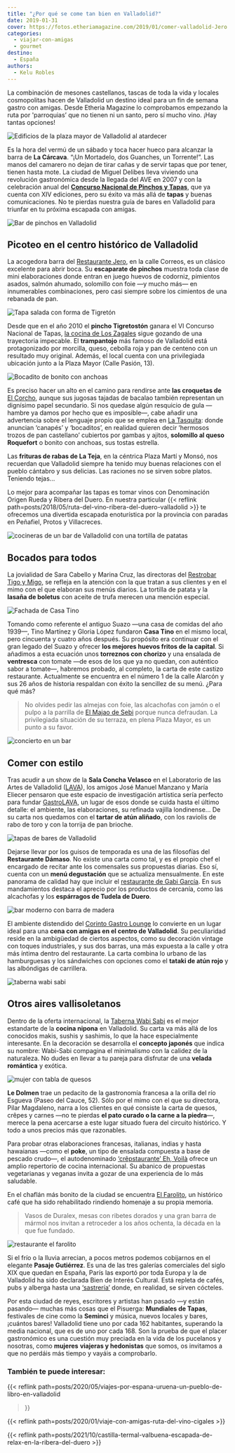 ```yaml
---
title: "¿Por qué se come tan bien en Valladolid?"
date: 2019-01-31
cover: https://fotos.etheriamagazine.com/2019/01/comer-valladolid-Jero.jpg
categories: 
  - viajar-con-amigas
  - gourmet
destino: 
  - España
authors: 
  - Kelu Robles
---
```


La combinación de mesones castellanos, tascas de toda la vida y locales cosmopolitas hacen de Valladolid un destino ideal para un fin de semana gastro con amigas. Desde Etheria Magazine lo comprobamos empezando la ruta por 'parroquias’ que no tienen ni un santo, pero sí mucho vino. ¡Hay tantas opciones!

![Edificios de la plaza mayor de Valladolid al atardecer](https://fotos.etheriamagazine.com/2019/01/viaje-mujeres-valladolid.jpg "Plaza Mayor de Valladolid. © Kelu Robles")

Es la hora del vermú de un sábado y toca hacer hueco para alcanzar la barra de **La 
Cárcava**. “¡Un Mortadelo, dos Guanches, un Torrente!”. Las manos del camarero no dejan 
de tirar cañas y de servir tapas que por tener, tienen hasta mote. La ciudad de Miguel 
Delibes lleva viviendo una revolución gastronómica desde la llegada del AVE en 2007 y 
con la celebración anual del **[Concurso Nacional de Pinchos y 
Tapas](https://www.concursonacionaldepinchosytapas.com/)**, que ya cuenta con XIV 
ediciones, pero su éxito va más allá de **tapas** y buenas comunicaciones. No te pierdas 
nuestra guía de bares en Valladolid para triunfar en tu próxima escapada con amigas. 

![Bar de pinchos en Valladolid](https://fotos.etheriamagazine.com/2019/01/comer-valladolid-Jero.jpg "Restaurante Jero. © G. Villamil-El Norte de Castilla")

## Picoteo en el centro histórico de Valladolid

La acogedora barra del [Restaurante Jero](http://restaurantejero.es/), en la calle 
Correos, es un clásico excelente para abrir boca. Su **escaparate de pinchos** muestra 
toda clase de mini elaboraciones donde entran en juego huevos de codorniz, pimientos 
asados, salmón ahumado, solomillo con foie —y mucho más— en innumerables combinaciones, 
pero casi siempre sobre los cimientos de una rebanada de pan. 

![Tapa salada con forma de Tigretón](https://fotos.etheriamagazine.com/2019/01/comer-valladolid-los-zagales.jpg "Tapa del © Restaurante Los Zagales.")

Desde que en el año 2010 el **pincho Tigretostón** ganara el VI Concurso Nacional de 
Tapas, [la cocina de Los Zagales](http://www.loszagales.com/) sigue gozando de una 
trayectoria impecable. El **trampantojo** más famoso de Valladolid está protagonizado 
por morcilla, queso, cebolla roja y pan de centeno con un resultado muy original. 
Además, el local cuenta con una privilegiada ubicación junto a la Plaza Mayor (Calle 
Pasión, 13). 

![Bocadito de bonito con anchoas](https://fotos.etheriamagazine.com/2019/01/comer-valladolid-la-tasquita.jpg "Bocadito de bonito con anchoas de La Tasquita.")

Es preciso hacer un alto en el camino para rendirse ante **las croquetas de** [El 
Corcho](https://www.facebook.com/pages/category/Tapas-Bar---Restaurant/Bar-El-Corcho-169168739789850/), 
aunque sus jugosas tajadas de bacalao también representan un dignísimo papel secundario. 
Si nos quedase algún resquicio de gula —hambre ya damos por hecho que es imposible—, 
cabe añadir una advertencia sobre el lenguaje propio que se emplea en [La 
Tasquita](http://www.la-tasquita.com): donde anuncian ‘canapés’ y ‘bocaditos’, en 
realidad quieren decir ‘hermosos trozos de pan castellano’ cubiertos por gambas y 
ajitos, **solomillo al queso Roquefort** o bonito con anchoas, sus tostas estrella. 

Las **frituras de rabas de La Teja**, en la céntrica Plaza Martí y Monsó, nos recuerdan 
que Valladolid siempre ha tenido muy buenas relaciones con el pueblo cántabro y sus 
delicias. Las raciones no se sirven sobre platos. Teniendo tejas... 

Lo mejor para acompañar las tapas es tomar vinos con Denominación Origen Rueda y Ribera 
del Duero. En nuestra particular {{< reflink 
path=posts/2018/05/ruta-del-vino-ribera-del-duero-valladolid >}} te ofrecemos una 
divertida escapada enoturística por la provincia con paradas en Peñafiel, Protos y 
Villacreces. 

![cocineras de un bar de Valladolid con una tortilla de patatas](https://fotos.etheriamagazine.com/2019/01/comer-valladolid-restrobar-tigo-migo.jpg "Marina Cruz y Sara Cabello, del Restrobar Tigo y Migo.")

## Bocados para todos

La jovialidad de Sara Cabello y Marina Cruz, las directoras del [Restrobar Tigo y 
Migo,](https://www.facebook.com/Tigo-y-Migo-Caf%C3%A9-Restrobar-244491959228596/) se 
refleja en la atención con la que tratan a sus clientes y en el mimo con el que elaboran 
sus menús diarios. La tortilla de patata y la **lasaña de boletus** con aceite de trufa 
merecen una mención especial. 

![Fachada de Casa Tino](https://fotos.etheriamagazine.com/2019/01/comer-valladolid-casa-tino.jpg "(©) Casa Tino, un clásico de Valladolid.")

Tomando como referente el antiguo Suazo —una casa de comidas del año 1939—, Tino 
Martínez y Gloria López fundaron **Casa Tino** en el mismo local, pero cincuenta y 
cuatro años después. Su propósito era continuar con el gran legado del Suazo y ofrecer 
**los mejores huevos fritos de la capital**. Si añadimos a esta ecuación unos 
**torreznos con chorizo** y una ensalada de **ventresca** con tomate —de esos de los que 
ya no quedan, con auténtico sabor a tomate—, habremos probado, al completo, la carta de 
este castizo restaurante. Actualmente se encuentra en el número 1 de la calle Alarcón y 
sus 26 años de historia respaldan con éxito la sencillez de su menú. ¿Para qué más? 

> No olvides pedir las almejas con foie, las alcachofas con jamón o el pulpo a la parrilla 
> de [El Majao de Sebi](https://www.facebook.com/ElMajaoDeSebi/) porque nunca defraudan. 
> La privilegiada situación de su terraza, en plena Plaza Mayor, es un punto a su favor. 

![concierto en un bar](https://fotos.etheriamagazine.com/2019/01/comer-valladolid-gastrolava.jpg "© Interior de GastroLAVA durante uno de sus eventos.")

## Comer con estilo

Tras acudir a un show de la **Sala Concha Velasco** en el Laboratorio de las Artes de 
Valladolid ([LAVA](http://info.valladolid.es/lava/)), los amigos José Manuel Manzano y 
María Eliecer pensaron que este espacio de investigación artística sería perfecto para 
fundar [GastroLAVA](http://www.gastrolava.com/), un lugar de esos donde se cuida hasta 
el último detalle: el ambiente, las elaboraciones, su refinada vajilla londinense... De 
su carta nos quedamos con el **tartar de atún aliñado**, con los raviolis de rabo de 
toro y con la torrija de pan brioche. 

![tapas de bares de Valladolid](https://fotos.etheriamagazine.com/2019/01/comer-valladolid-damaso-gabi-garcia.jpg "(Izq.) La afamada crema de ajoarriero, foie fresco a la plancha y lengua de vaca ahumada del Restaurante Dámaso. (Dcha.) Sardina ahumada con escalibada de lechugas y vinagreta de huevas de mújol y cebollino, del Restaurante Gabi García.")

Dejarse llevar por los guisos de temporada es una de las filosofías del **Restaurante 
Dámaso**. No existe una carta como tal, y es el propio chef el encargado de recitar ante 
los comensales sus propuestas diarias. Eso sí, cuenta con un **menú degustación** que se 
actualiza mensualmente. En este panorama de calidad hay que incluir el [restaurante de 
Gabi García](http://restaurantegabigarcia.es/). En sus mandamientos destaca el aprecio 
por los productos de cercanía, como las alcachofas y los **espárragos de Tudela de 
Duero**. 

![bar moderno con barra de madera](https://fotos.etheriamagazine.com/2019/01/comer-valladolid-corinto-gastro-lounge.jpg "© Corinto Gastro Lounge.")

El ambiente distendido del [Corinto Gastro Lounge](https://corintovalladolid.es/) lo 
convierte en un lugar ideal para una **cena con amigas en el centro de Valladolid**. Su 
peculiaridad reside en la ambigüedad de ciertos aspectos, como su decoración vintage con 
toques industriales, y sus dos barras, una más expuesta a la calle y otra más íntima 
dentro del restaurante. La carta combina lo urbano de las hamburguesas y los sándwiches 
con opciones como el **tataki de atún rojo** y las albóndigas de carrillera. 

![taberna wabi sabi](https://fotos.etheriamagazine.com/2019/01/comer-valladolid-wabi-sabi.jpg "© Taberna Wabi Sabi.")

## Otros aires vallisoletanos

Dentro de la oferta internacional, la [Taberna Wabi 
Sabi](http://www.tabernawabisabi.com/) es el mejor estandarte de la **cocina nipona** en 
Valladolid. Su carta va más allá de los conocidos makis, sushis y sashimis, lo que la 
hace especialmente interesante. En la decoración se desarrolla el **concepto japonés** 
que indica su nombre: Wabi-Sabi compagina el minimalismo con la calidez de la 
naturaleza. No dudes en llevar a tu pareja para disfrutar de una **velada romántica** y 
exótica. 

![mujer con tabla de quesos](https://fotos.etheriamagazine.com/2019/01/comer-valladolid-le-dolmen.jpg "Pilar Magdaleno, de Le Dolmen.")

**Le Dolmen** trae un pedacito de la gastronomía francesa a la orilla del río Esgueva 
(Paseo del Cauce, 52). Sólo por el mimo con el que su directora, Pilar Magdaleno, narra 
a los clientes en qué consiste la carta de quesos, crêpes y carnes —no te pierdas **el 
pato curado o la carne a la piedra**—, merece la pena acercarse a este lugar situado 
fuera del circuito histórico. Y todo a unos precios más que razonables. 

Para probar otras elaboraciones francesas, italianas, indias y hasta hawaianas —como el 
**poke**, un tipo de ensalada compuesta a base de pescado crudo—, el autodenominado 
[‘crêpstaurante’ Eh, Voilà](https://ehvoila.es/) ofrece un amplio repertorio de cocina 
internacional. Su abanico de propuestas vegetarianas y veganas invita a gozar de una 
experiencia de lo más saludable. 

En el chaflán más bonito de la ciudad se encuentra [El 
Farolito](https://www.facebook.com/ElFarolitodeValladolid/), un histórico café que ha 
sido rehabilitado rindiendo homenaje a su propia memoria. 

> Vasos de Duralex, mesas con ribetes dorados y una gran barra de mármol nos invitan a 
> retroceder a los años ochenta, la década en la que fue fundado. 

![restaurante el farolito](https://fotos.etheriamagazine.com/2019/01/comer-valladolid-farolito.jpg "© El Farolito (Valladolid).")

Si el frío o la lluvia arrecian, a pocos metros podemos cobijarnos en el elegante 
**Pasaje Gutiérrez**. Es una de las tres galerías comerciales del siglo XIX que quedan 
en España, París las exportó por toda Europa y la de Valladolid ha sido declarada Bien 
de Interés Cultural. Está repleta de cafés, pubs y alberga hasta una 
[‘sastrería’](https://www.facebook.com/LaSastreriaEventos/) donde, en realidad, se 
sirven cócteles. 

Por esta ciudad de reyes, escritores y artistas han pasado —y están pasando— muchas más 
cosas que el Pisuerga: **Mundiales de Tapas**, festivales de cine como la **Seminci** y 
música, nuevos locales y bares, ¡cuántos bares! Valladolid tiene uno por cada 162 
habitantes, superando la media nacional, que es de uno por cada 168. Son la prueba de 
que el placer gastronómico es una cuestión muy preciada en la vida de los pucelanos y 
nosotras, como **mujeres** **viajeras y hedonistas** que somos, os invitamos a que no 
perdáis más tiempo y vayáis a comprobarlo. 

### También te puede interesar:

{{< reflink path=posts/2020/05/viajes-por-espana-uruena-un-pueblo-de-libro-en-valladolid 
>}} 

{{< reflink path=posts/2020/01/viaje-con-amigas-ruta-del-vino-cigales >}} 

{{< reflink 
path=posts/2021/10/castilla-termal-valbuena-escapada-de-relax-en-la-ribera-del-duero >}}
